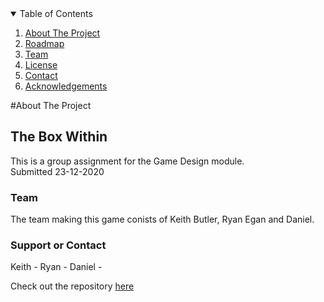 
<!-- TABLE OF CONTENTS -->
<details open="open">
  <summary>Table of Contents</summary>
  <ol>
    <li><a href="#about-the-project">About The Project</a></li>
    <li><a href="#roadmap">Roadmap</a></li>
    <li><a href="#team">Team</a></li>
    <li><a href="#license">License</a></li>
    <li><a href="#support or Contact">Contact</a></li>
    <li><a href="#acknowledgements">Acknowledgements</a></li>
  </ol>
</details>

#About The Project

## The Box Within

This is a group assignment for the Game Design module.  
Submitted 23-12-2020

### Team

The team making this game conists of Keith Butler, Ryan Egan and Daniel.

### Support or Contact

Keith -
Ryan -
Daniel -

Check out the repository [here](https://github.com/KeithButler-WIT/GameDesign-Assignment02/tree/main)

